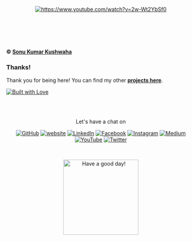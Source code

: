 
<p align="center">
	<a href="https://www.youtube.com/watch?v=2w-Wt2YbSf0"><img src="https://i9.ytimg.com/vi_webp/2w-Wt2YbSf0/mqdefault.webp?v=61cd5946&sqp=CNTLtY4G&rs=AOn4CLBpGAj3bISCpkyaqLz2SNr39i-puA" alt="https://www.youtube.com/watch?v=2w-Wt2YbSf0"></a>
	
	
</p>
<br><br><br><br>


**&copy; [Sonu Kumar Kushwaha](https://github.com/flyingsonu122)**

### Thanks!

Thank you for being here! You can find my other **[projects here](https://github.com/flyingsonu122?tab=repositories)**.

[![Built with Love](https://forthebadge.com/images/badges/built-with-love.svg)](https://linktr.ee/flyingsonu) 

<br><br>
<p align="center"> Let's have a chat on </p> 
<p align="center">
	<a href="https://github.com/flyingsonu122"><img src="https://img.shields.io/github/followers/flyingsonu122.svg?label=GitHub&style=social" alt="GitHub"></a>
	<a href="https://flyingsonu122.github.io"><img src="https://img.shields.io/badge/Website-blueviolet?style=flat&logo=google-chrome&logoColor=white" alt="website"></a>
	<a href="https://www.linkedin.com/in/sonukumarkushwaha/"><img src="https://img.shields.io/badge/LinkedIn--_.svg?style=social&logo=linkedin" alt="LinkedIn"></a>
	<a href="https://www.facebook.com/sonukumarkushwaha736"><img src="https://img.shields.io/badge/Facebook--_.svg?style=social&logo=facebook" alt="Facebook"></a>
	<a href="https://www.instagram.com/flyingsonu736/"><img src="https://img.shields.io/badge/Instagram--_.svg?style=social&logo=instagram" alt="Instagram"></a>
	<a href="https://medium.com/@sonukumarkushwaha"><img src="https://img.shields.io/badge/Medium--_.svg?style=social&logo=medium" alt="Medium"></a>
	<a href="https://www.youtube.com/channel/UCugIYeIc-HzCp-SZxRwuQbA"><img src="https://img.shields.io/badge/YouTube--_.svg?style=social&logo=YouTube" alt="YouTube"></a>
	<a href="https://twitter.com/sonukumarkush12"><img src="https://img.shields.io/twitter/follow/sonukumarkush12?label=Follow&style=social" alt="Twitter"></a>
	
	
</p>

<br>
<p align="center">
<a href="https://youtube.com/playlist?list=PLPTNm43hfM6FAXNFV1_jBKuehow6Rkb6D"><img alt="Have a good day!" src="https://media.giphy.com/media/WQOFQXuVEZ90MtDdsx/giphy.gif" width="200px"></a>
</p>

